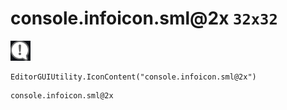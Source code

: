 # console.infoicon.sml@2x `32x32`
<img src="/img/console.infoicon.sml@2x.png" width=32 height=32>

``` CSharp
EditorGUIUtility.IconContent("console.infoicon.sml@2x")
```
```
console.infoicon.sml@2x
```
